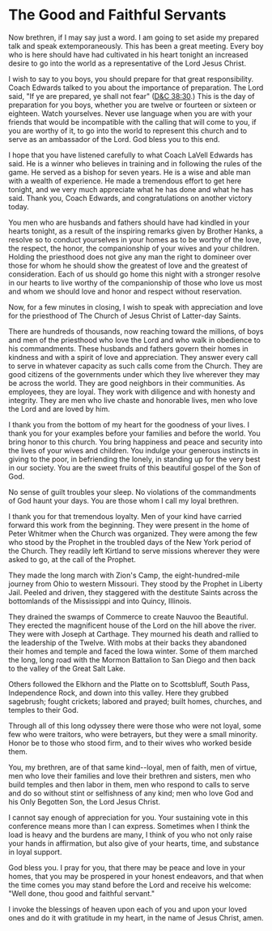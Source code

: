 # The Good and Faithful Servants

Now brethren, if I may say just a word. I am going to set aside my prepared
talk and speak extemporaneously. This has been a great meeting. Every boy who
is here should have had cultivated in his heart tonight an increased desire to
go into the world as a representative of the Lord Jesus Christ.

I wish to say to you boys, you should prepare for that great responsibility.
Coach Edwards talked to you about the importance of preparation. The Lord
said, "If ye are prepared, ye shall not fear" ([D&amp;C
38:30](https://www.lds.org/scriptures/dc-testament/dc/38.30?lang=eng#29).)
This is the day of preparation for you boys, whether you are twelve or
fourteen or sixteen or eighteen. Watch yourselves. Never use language when you
are with your friends that would be incompatible with the calling that will
come to you, if you are worthy of it, to go into the world to represent this
church and to serve as an ambassador of the Lord. God bless you to this end.

I hope that you have listened carefully to what Coach LaVell Edwards has said.
He is a winner who believes in training and in following the rules of the
game. He served as a bishop for seven years. He is a wise and able man with a
wealth of experience. He made a tremendous effort to get here tonight, and we
very much appreciate what he has done and what he has said. Thank you, Coach
Edwards, and congratulations on another victory today.

You men who are husbands and fathers should have had kindled in your hearts
tonight, as a result of the inspiring remarks given by Brother Hanks, a
resolve so to conduct yourselves in your homes as to be worthy of the love,
the respect, the honor, the companionship of your wives and your children.
Holding the priesthood does not give any man the right to domineer over those
for whom he should show the greatest of love and the greatest of
consideration. Each of us should go home this night with a stronger resolve in
our hearts to live worthy of the companionship of those who love us most and
whom we should love and honor and respect without reservation.

Now, for a few minutes in closing, I wish to speak with appreciation and love
for the priesthood of The Church of Jesus Christ of Latter-day Saints.

There are hundreds of thousands, now reaching toward the millions, of boys and
men of the priesthood who love the Lord and who walk in obedience to his
commandments. These husbands and fathers govern their homes in kindness and
with a spirit of love and appreciation. They answer every call to serve in
whatever capacity as such calls come from the Church. They are good citizens
of the governments under which they live wherever they may be across the
world. They are good neighbors in their communities. As employees, they are
loyal. They work with diligence and with honesty and integrity. They are men
who live chaste and honorable lives, men who love the Lord and are loved by
him.

I thank you from the bottom of my heart for the goodness of your lives. I
thank you for your examples before your families and before the world. You
bring honor to this church. You bring happiness and peace and security into
the lives of your wives and children. You indulge your generous instincts in
giving to the poor, in befriending the lonely, in standing up for the very
best in our society. You are the sweet fruits of this beautiful gospel of the
Son of God.

No sense of guilt troubles your sleep. No violations of the commandments of
God haunt your days. You are those whom I call my loyal brethren.

I thank you for that tremendous loyalty. Men of your kind have carried forward
this work from the beginning. They were present in the home of Peter Whitmer
when the Church was organized. They were among the few who stood by the
Prophet in the troubled days of the New York period of the Church. They
readily left Kirtland to serve missions wherever they were asked to go, at the
call of the Prophet.

They made the long march with Zion's Camp, the eight-hundred-mile journey from
Ohio to western Missouri. They stood by the Prophet in Liberty Jail. Peeled
and driven, they staggered with the destitute Saints across the bottomlands of
the Mississippi and into Quincy, Illinois.

They drained the swamps of Commerce to create Nauvoo the Beautiful. They
erected the magnificent house of the Lord on the hill above the river. They
were with Joseph at Carthage. They mourned his death and rallied to the
leadership of the Twelve. With mobs at their backs they abandoned their homes
and temple and faced the Iowa winter. Some of them marched the long, long road
with the Mormon Battalion to San Diego and then back to the valley of the
Great Salt Lake.

Others followed the Elkhorn and the Platte on to Scottsbluff, South Pass,
Independence Rock, and down into this valley. Here they grubbed sagebrush;
fought crickets; labored and prayed; built homes, churches, and temples to
their God.

Through all of this long odyssey there were those who were not loyal, some few
who were traitors, who were betrayers, but they were a small minority. Honor
be to those who stood firm, and to their wives who worked beside them.

You, my brethren, are of that same kind--loyal, men of faith, men of virtue,
men who love their families and love their brethren and sisters, men who build
temples and then labor in them, men who respond to calls to serve and do so
without stint or selfishness of any kind; men who love God and his Only
Begotten Son, the Lord Jesus Christ.

I cannot say enough of appreciation for you. Your sustaining vote in this
conference means more than I can express. Sometimes when I think the load is
heavy and the burdens are many, I think of you who not only raise your hands
in affirmation, but also give of your hearts, time, and substance in loyal
support.

God bless you. I pray for you, that there may be peace and love in your homes,
that you may be prospered in your honest endeavors, and that when the time
comes you may stand before the Lord and receive his welcome: "Well done, thou
good and faithful servant."

I invoke the blessings of heaven upon each of you and upon your loved ones and
do it with gratitude in my heart, in the name of Jesus Christ, amen.

